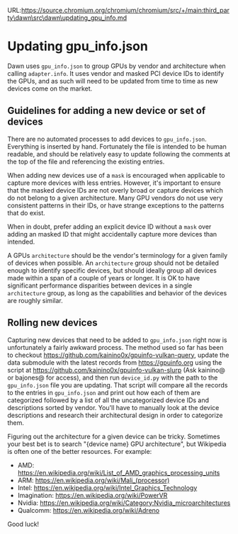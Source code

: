 URL:https://source.chromium.org/chromium/chromium/src/+/main:third_party\dawn\src\dawn\updating_gpu_info.md
# Updating gpu_info.json

Dawn uses `gpu_info.json` to group GPUs by vendor and architecture when calling `adapter.info`. It uses
vendor and masked PCI device IDs to identify the GPUs, and as such will need to be updated from time to time as new
devices come on the market.

## Guidelines for adding a new device or set of devices

There are no automated processes to add devices to `gpu_info.json`. Everything is inserted by hand. Fortunately the
file is intended to be human readable, and should be relatively easy to update following the comments at the top of the
file and referencing the existing entries.

When adding new devices use of a `mask` is encouraged when applicable to capture more devices with less entries.
However, it's important to ensure that the masked device IDs are not overly broad or capture devices which do not belong
to a given architecture. Many GPU vendors do not use very consistent patterns in their IDs, or have strange exceptions
to the patterns that do exist.

When in doubt, prefer adding an explicit device ID without a `mask` over adding an masked ID that might accidentally
capture more devices than intended.

A GPUs `architecture` should be the vendor's terminology for a given family of devices when possible. An `architecture`
group should not be detailed enough to identify specific devices, but should ideally group all devices made within a
span of a couple of years or longer. It is OK to have significant performance disparities between devices in a single
`architecture` group, as long as the capabilities and behavior of the devices are roughly similar.

## Rolling new devices

Capturing new devices that need to be added to `gpu_info.json` right now is unfortunately a fairly awkward process. The
method used so far has been to checkout https://github.com/kainino0x/gpuinfo-vulkan-query, update the data submodule
with the latest records from https://gpuinfo.org using the script at https://github.com/kainino0x/gpuinfo-vulkan-slurp
(Ask kainino@ or bajones@ for access), and then run `device_id.py` with the path to the `gpu_info.json` file you are
updating. That script will compare all the records to the entries in `gpu_info.json` and print out how each of them are
categorized followed by a list of all the uncategorized device IDs and descriptions sorted by vendor. You'll have to
manually look at the device descriptions and research their architectural design in order to categorize them.

Figuring out the architecture for a given device can be tricky. Sometimes your best bet is to search "{device name} GPU architecture", but Wikipedia is often one of the better resources. For example:

 - AMD: https://en.wikipedia.org/wiki/List_of_AMD_graphics_processing_units
 - ARM: https://en.wikipedia.org/wiki/Mali_(processor)
 - Intel: https://en.wikipedia.org/wiki/Intel_Graphics_Technology
 - Imagination: https://en.wikipedia.org/wiki/PowerVR
 - Nvidia: https://en.wikipedia.org/wiki/Category:Nvidia_microarchitectures
 - Qualcomm: https://en.wikipedia.org/wiki/Adreno

Good luck!

